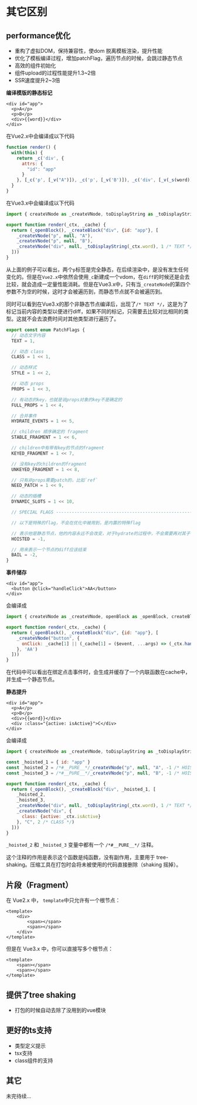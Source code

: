 # 其它区别

## performance优化

- 重构了虚拟DOM，保持兼容性，使dom 脱离模板渲染，提升性能
- 优化了模板编译过程，增加patchFlag，遍历节点的时候，会跳过静态节点
- 高效的组件初始化
- 组件upload的过程性能提升1.3~2倍
- SSR速度提升2~3倍

**编译模版的静态标记**

```vue
<div id="app">
  <p>A</p>
  <p>B</p>
  <div>{{word}}</div>
</div>
```

在Vue2.x中会编译成以下代码

```js
function render() {
  with(this) {
    return _c('div', {
      attrs: {
        "id": "app"
      }
    }, [_c('p', [_v("A")]), _c('p', [_v('B')]), _c('div', [_v(_s(word))])])
  }
}
```

在Vue3.x中会编译成以下代码

```js
import { createVNode as _createVNode, toDisplayString as _toDisplayString, openBlock as _openBlock, createBlock as _createBlock } from "vue"

export function render(_ctx, _cache) {
  return (_openBlock(), _createBlock("div", {id: "app"}, [
    _createVNode("p", null, "A"),
    _createVNode("p", null, "B"),
    _createVNode("div", null, _toDisplayString(_ctx.word), 1 /* TEXT */)
  ]))
}
```

从上面的例子可以看出，两个`p`标签是完全静态，在后续渲染中，是没有发生任何变化的。但是在`Vue2.x`中依然会使用`_c`新建成一个vdom，在`diff`的时候还是会去比较，就会造成一定量性能消耗。但是在Vue3.x中，只有当`_createNode`的第四个参数不为空的时候，这时才会被遍历到，而静态节点就不会被遍历到。

同时可以看到在Vue3.x的那个非静态节点编译后，出现了`/* TEXT */`，这是为了标记当前内容的类型以便进行diff，如果不同的标记，只需要去比较对比相同的类型。这就不会去浪费时间对其他类型进行遍历了。

```js
export const enum PatchFlags {
  // 动态文字内容
  TEXT = 1,

  // 动态 class
  CLASS = 1 << 1,

  // 动态样式
  STYLE = 1 << 2,

  // 动态 props
  PROPS = 1 << 3,

  // 有动态的key，也就是说props对象的key不是确定的
  FULL_PROPS = 1 << 4,

  // 合并事件
  HYDRATE_EVENTS = 1 << 5,

  // children 顺序确定的 fragment
  STABLE_FRAGMENT = 1 << 6,

  // children中有带有key的节点的fragment
  KEYED_FRAGMENT = 1 << 7,

  // 没有key的children的fragment
  UNKEYED_FRAGMENT = 1 << 8,

  // 只有非props需要patch的，比如`ref`
  NEED_PATCH = 1 << 9,

  // 动态的插槽
  DYNAMIC_SLOTS = 1 << 10,

  // SPECIAL FLAGS -------------------------------------------------------------

  // 以下是特殊的flag，不会在优化中被用到，是内置的特殊flag

  // 表示他是静态节点，他的内容永远不会改变，对于hydrate的过程中，不会需要再对其子节点进行diff
  HOISTED = -1,

  // 用来表示一个节点的diff应该结束
  BAIL = -2,
}
```

**事件储存**

```vue
<div id="app">
  <button @click="handleClick">AA</button>
</div>
```

会编译成

```js
import { createVNode as _createVNode, openBlock as _openBlock, createBlock as _createBlock } from "vue"

export function render(_ctx, _cache) {
  return (_openBlock(), _createBlock("div", {id: "app"}, [
    _createVNode("button", {
      onClick: _cache[1] || (_cache[1] = ($event, ...args) => (_ctx.handleClick($event, ...args)))
    }, 'AA')
  ]))
}
```

在代码中可以看出在绑定点击事件时，会生成并缓存了一个内联函数在cache中，并生成一个静态节点。

**静态提升**

```vue
<div id="app">
  <p>A</p>
  <p>B</p>
  <div>{{word}}</div>
  <div :class="{active: isActive}">C</div>
</div>
```

会编译成

```js
import { createVNode as _createVNode, toDisplayString as _toDisplayString, openBlock as _openBlock, createBlock as _createBlock } from "vue"

const _hoisted_1 = { id: "app" }
const _hoisted_2 = /*#__PURE__*/_createVNode("p", null, "A", -1 /* HOISTED */)
const _hoisted_3 = /*#__PURE__*/_createVNode("p", null, "B", -1 /* HOISTED */)

export function render(_ctx, _cache) {
  return (_openBlock(), _createBlock("div", _hoisted_1, [
    _hoisted_2,
    _hoisted_3,
    _createVNode("div", null, _toDisplayString(_ctx.word), 1 /* TEXT */),
    _createVNode("div", {
      class: {active: _ctx.isActive}
    }, "C", 2 /* CLASS */)
  ]))
}
```

 `_hoisted_2` 和 `_hoisted_3` 变量中都有一个 `/*#__PURE__*/` 注释。

这个注释的作用是表示这个函数是纯函数，没有副作用，主要用于 tree-shaking。压缩工具在打包时会将未被使用的代码直接删除（shaking 摇掉）。



## 片段（Fragment）

在 Vue2.x 中， `template`中只允许有一个根节点：

```vue
<template>
    <div>
        <span></span>
        <span></span>
    </div>
</template>
```

但是在 Vue3.x 中，你可以直接写多个根节点：

```vue
<template>
    <span></span>
    <span></span>
</template>
```



## 提供了tree shaking

- 打包的时候自动去除了没用到的vue模块



## 更好的ts支持

- 类型定义提示
- tsx支持
- class组件的支持



## 其它

未完待续...